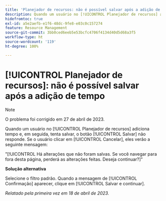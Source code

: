 ```yaml
---
title: 'Planejador de recursos: não é possível salvar após a adição de tempo'
description: Quando um usuário no [!UICONTROL Planejador de recursos] adiciona tempo e, em seguida, tenta salvar, o botão [!UICONTROL Salvar] não responde. Se o usuário clicar em [!UICONTROL Cancelar], eles verão uma mensagem sobre alterações não salvas.
hidefromtoc: true
exl-id: a5e2aefb-e1f6-48dc-9fe8-e03c0c157274
feature: Resource Management
source-git-commit: 3bb0ced6eeb5e53bcfc4706f4134d40d5d68a3f5
workflow-type: ht
source-wordcount: '119'
ht-degree: 100%

---
```


# [!UICONTROL Planejador de recursos]: não é possível salvar após a adição de tempo

>[!NOTE]
>
>O problema foi corrigido em 27 de abril de 2023.

Quando um usuário no [!UICONTROL Planejador de recursos] adiciona tempo e, em seguida, tenta salvar, o botão [!UICONTROL Salvar] não responde. Se o usuário clicar em [!UICONTROL Cancelar], eles verão a seguinte mensagem:

&quot;[!UICONTROL Há alterações que não foram salvas. Se você navegar para fora desta página, perderá as alterações feitas. Deseja continuar?]&quot;

**Solução alternativa**

Selecione o filtro padrão. Quando a mensagem de [!UICONTROL Confirmação] aparecer, clique em [!UICONTROL Salvar e continuar].

_Relatado pela primeira vez em 18 de abril de 2023._
